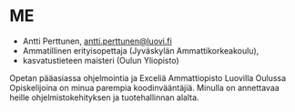 # ME

* Antti Perttunen, antti.perttunen@luovi.fi
* Ammatillinen erityisopettaja (Jyväskylän Ammattikorkeakoulu), 
* kasvatustieteen maisteri (Oulun Yliopisto)

Opetan pääasiassa ohjelmointia ja Exceliä Ammattiopisto Luovilla Oulussa
Opiskelijoina on minua parempia koodinvääntäjiä. Minulla on annettavaa heille ohjelmistokehityksen ja tuotehallinnan alalta.


